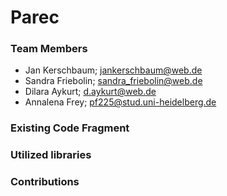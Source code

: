 # Parec

### Team Members
- Jan Kerschbaum; jankerschbaum@web.de
- Sandra Friebolin; sandra_friebolin@web.de
- Dilara Aykurt; d.aykurt@web.de
- Annalena Frey; pf225@stud.uni-heidelberg.de

### Existing Code Fragment

### Utilized libraries

### Contributions




